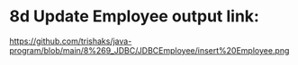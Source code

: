 # 8d Update Employee output link:
https://github.com/trishaks/java-program/blob/main/8%269_JDBC/JDBCEmployee/insert%20Employee.png
